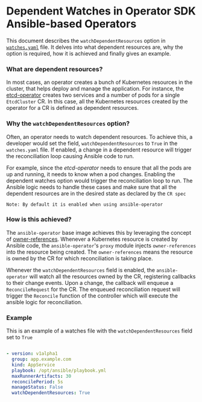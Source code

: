 #  Dependent Watches in Operator SDK Ansible-based Operators
This document describes the `watchDependentResources` option in [`watches.yaml`](#Example) file. It delves into what dependent resources are, why the option is required, how it is achieved and finally gives an example.

### What are dependent resources?
In most cases, an operator creates a bunch of Kubernetes resources in the cluster, that helps deploy and manage the application. For instance, the [etcd-operator](https://github.com/coreos/etcd-operator/blob/master/doc/gif/demo.gif) creates two services and a number of pods for a single `EtcdCluster` CR. In this case, all the Kubernetes resources created by the operator for a CR is defined as dependent resources.

### Why the `watchDependentResources` option?
Often, an operator needs to watch dependent resources. To achieve this, a developer would set the field, `watchDependentResources` to `True` in the `watches.yaml` file. If enabled, a change in a dependent resource will trigger the reconciliation loop causing Ansible code to run.

For example, since the _etcd-operator_ needs to ensure that all the pods are up and running, it needs to know when a pod changes. Enabling the dependent watches option would trigger the reconciliation loop to run. The Ansible logic needs to handle these cases and make sure that all the dependent resources are in the desired state as declared by the `CR spec`

`Note: By default it is enabled when using ansible-operator`

### How is this achieved?
The `ansible-operator` base image achieves this by leveraging the concept of [owner-references](https://kubernetes.io/docs/concepts/workloads/controllers/garbage-collection/). Whenever a Kubernetes resource is created by Ansible code, the `ansible-operator`'s `proxy` module injects `owner-references` into the resource being created. The `owner-references` means the resource is owned by the CR for which reconciliation is taking place.

Whenever the `watchDependentResources` field is enabled, the `ansible-operator` will watch all the resources owned by the CR, registering callbacks to their change events. Upon a change, the callback will enqueue a `ReconcileRequest` for the CR. The enqueued reconciliation request will trigger the `Reconcile` function of the controller which will execute the ansible logic for reconciliation.

### Example

This is an example of a watches file with the `watchDependentResources` field set to `True`
```yaml

- version: v1alpha1
  group: app.example.com
  kind: AppService
  playbook: /opt/ansible/playbook.yml
  maxRunnerArtifacts: 30
  reconcilePeriod: 5s
  manageStatus: False
  watchDependentResources: True

```
